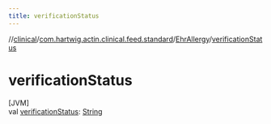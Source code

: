 ```yaml
---
title: verificationStatus
---
```

//[clinical](../../../index.html)/[com.hartwig.actin.clinical.feed.standard](../index.html)/[EhrAllergy](index.html)/[verificationStatus](verification-status.html)



# verificationStatus



[JVM]\
val [verificationStatus](verification-status.html): [String](https://kotlinlang.org/api/latest/jvm/stdlib/kotlin/-string/index.html)




